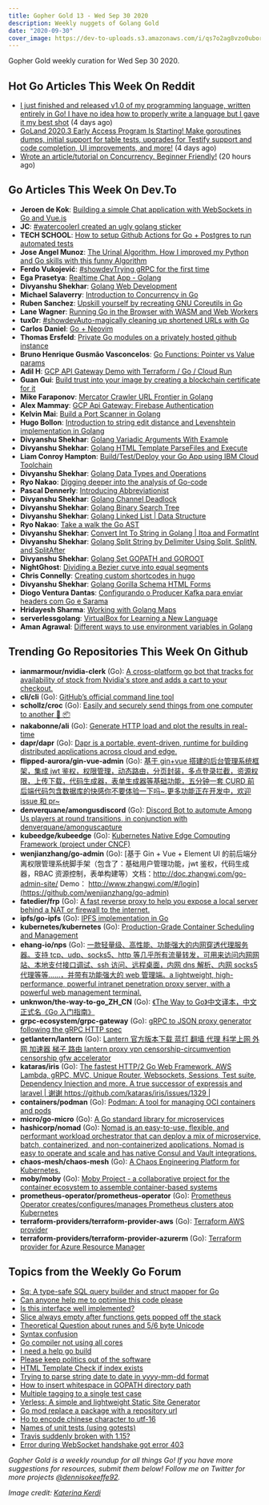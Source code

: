 ```yaml
---
title: Gopher Gold 13 - Wed Sep 30 2020
description: Weekly nuggets of Golang Gold
date: "2020-09-30"
cover_image: https://dev-to-uploads.s3.amazonaws.com/i/qs7o2ag8vzo0uborgc7v.png
---
```


Gopher Gold weekly curation for Wed Sep 30 2020.

<Ad />

## Hot Go Articles This Week On Reddit

- [I just finished and released v1.0 of my programming language, written entirely in Go! I have no idea how to properly write a language but I gave it my best shot](https://www.reddit.com/r/golang/comments/izgz5w/i_just_finished_and_released_v10_of_my/) (4 days ago)
- [GoLand 2020.3 Early Access Program Is Starting! Make goroutines dumps, initial support for table tests, upgrades for Testify support and code completion, UI improvements, and more!](https://www.reddit.com/r/golang/comments/izo4nu/goland_20203_early_access_program_is_starting/) (4 days ago)
- [Wrote an article/tutorial on Concurrency. Beginner Friendly!](https://www.reddit.com/r/golang/comments/j1xij2/wrote_an_articletutorial_on_concurrency_beginner/) (20 hours ago)

<Ad />

## Go Articles This Week On Dev.To

- **Jeroen de Kok**: [Building a simple Chat application with WebSockets in Go and Vue.js](https://dev.to/jeroendk/building-a-simple-chat-application-with-websockets-in-go-and-vue-js-gao)
- **JC**: [#watercoolerI created an ugly golang sticker](https://dev.to/pieohpah/i-created-an-ugly-golang-sticker-bhi)
- **TECH SCHOOL**: [How to setup Github Actions for Go + Postgres to run automated tests](https://dev.to/techschoolguru/how-to-setup-github-actions-for-go-postgres-to-run-automated-tests-81o)
- **Jose Angel Munoz**: [The Urinal Algorithm. How I improved my Python and Go skills with this funny Algorithm](https://dev.to/imjoseangel/the-urinal-algorithm-how-i-improved-my-python-and-go-skills-with-this-funny-algorithm-4bej)
- **Ferdo Vukojević**: [#showdevTrying gRPC for the first time](https://dev.to/fvukojevic/trying-grpc-for-the-first-time-304m)
- **Ega Prasetya**: [Realtime Chat App - Golang](https://dev.to/ga/realtime-chat-app-golang-5498)
- **Divyanshu Shekhar**: [Golang Web Development](https://dev.to/divshekhar/golang-web-development-4ane)
- **Michael Salaverry**: [Introduction to Concurrency in Go](https://dev.to/barakplasma/concurrency-in-go-5da)
- **Ruben Sanchez**: [Upskill yourself by recreating GNU Coreutils in Go](https://dev.to/rubenwap/upskill-yourself-by-recreating-gnu-coretools-in-go-9f5)
- **Lane Wagner**: [Running Go in the Browser with WASM and Web Workers](https://dev.to/wagslane/running-go-in-the-browser-with-wasm-and-web-workers-4ac8)
- **tux0r**: [#showdevAuto-magically cleaning up shortened URLs with Go](https://dev.to/tux0r/auto-magically-cleaning-up-shortened-urls-with-go-1fgh)
- **Carlos Daniel**: [Go + Neovim](https://dev.to/carlosdss/go-neovim-30n9)
- **Thomas Ersfeld**: [Private Go modules on a privately hosted github instance](https://dev.to/tersfeld/private-golang-modules-on-a-private-hosted-github-instance-4jnj)
- **Bruno Henrique Gusmão Vasconcelos**: [Go Functions: Pointer vs Value params](https://dev.to/brunohgv/go-functions-pointer-vs-value-params-8af)
- **Adil H**: [GCP API Gateway Demo with Terraform / Go / Cloud Run](https://dev.to/didil/gcp-api-gateway-demo-with-terraform-go-cloud-run-3o9e)
- **Guan Gui**: [Build trust into your image by creating a blockchain certificate for it](https://dev.to/guiguan/build-trust-into-your-image-by-creating-a-blockchain-certificate-for-it-4824)
- **Mike Faraponov**: [Mercator Crawler URL Frontier in Golang](https://dev.to/spacenomad/mercator-url-frontier-in-golang-15o2)
- **Alex Mammay**: [GCP Api Gateway: Firebase Authentication](https://dev.to/amammay/gcp-api-gateway-firebase-authentication-34j7)
- **Kelvin Mai**: [Build a Port Scanner in Golang](https://dev.to/kelvinmai/build-a-port-scanner-in-golang-149i)
- **Hugo Bollon**: [Introduction to string edit distance and Levenshtein implementation in Golang](https://dev.to/hbollon/introduction-to-string-edit-distance-and-levenshtein-implementation-in-golang-2l99)
- **Divyanshu Shekhar**: [Golang Variadic Arguments With Example](https://dev.to/divshekhar/golang-variadic-arguments-with-example-22c3)
- **Divyanshu Shekhar**: [Golang HTML Template ParseFiles and Execute](https://dev.to/divshekhar/golang-html-template-parsefiles-and-execute-2mh8)
- **Liam Conroy Hampton**: [Build/Test/Deploy your Go App using IBM Cloud Toolchain](https://dev.to/liamchampton/build-test-deploy-your-go-app-using-ibm-cloud-toolchain-1onc)
- **Divyanshu Shekhar**: [Golang Data Types and Operations](https://dev.to/divshekhar/golang-data-types-and-operations-28gk)
- **Ryo Nakao**: [Digging deeper into the analysis of Go-code](https://dev.to/nakabonne/digging-deeper-into-the-analysis-of-go-code-31af)
- **Pascal Dennerly**: [Introducing Abbreviationist](https://dev.to/dnnrly/introducing-abbreviationist-1lfm)
- **Divyanshu Shekhar**: [Golang Channel Deadlock](https://dev.to/divshekhar/golang-channel-deadlock-with-example-5203)
- **Divyanshu Shekhar**: [Golang Binary Search Tree](https://dev.to/divshekhar/golang-binary-search-tree-5fj7)
- **Divyanshu Shekhar**: [Golang Linked List | Data Structure](https://dev.to/divshekhar/golang-linked-list-data-structure-h20)
- **Ryo Nakao**: [Take a walk the Go AST](https://dev.to/nakabonne/take-a-walk-the-go-ast-e02)
- **Divyanshu Shekhar**: [Convert Int To String in Golang | Itoa and FormatInt](https://dev.to/divshekhar/convert-int-to-string-in-golang-itoa-and-formatint-710)
- **Divyanshu Shekhar**: [Golang Split String by Delimiter Using Split, SplitN, and SplitAfter](https://dev.to/divshekhar/golang-split-string-by-delimiter-using-split-splitn-and-splitafter-4aom)
- **Divyanshu Shekhar**: [Golang Set GOPATH and GOROOT](https://dev.to/divshekhar/golang-set-gopath-and-goroot-1l6o)
- **NightGhost**: [Dividing a Bezier curve into equal segments](https://dev.to/zergon321/dividing-a-bezier-curve-into-equal-segments-2hh8)
- **Chris Connelly**: [Creating custom shortcodes in hugo](https://dev.to/teamallnighter/creating-custom-shortcodes-in-hugo-30dg)
- **Divyanshu Shekhar**: [Golang Gorilla Schema HTML Forms](https://dev.to/divshekhar/golang-gorilla-schema-html-forms-1j3n)
- **Diogo Ventura Dantas**: [Configurando o Producer Kafka para enviar headers com Go e Sarama](https://dev.to/diogodantas/configurando-o-producer-kafka-para-enviar-headers-com-go-e-sarama-3bha)
- **Hridayesh Sharma**: [Working with Golang Maps](https://dev.to/vyasriday/working-with-golang-maps-148h)
- **serverlessgolang**: [VirtualBox for Learning a New Language](https://dev.to/serverlessgolang/virtualbox-for-learning-a-new-language-1g6l)
- **Aman Agrawal**: [Different ways to use environment variables in Golang](https://dev.to/loginradius/different-ways-to-use-environment-variables-in-golang-cg6)

<Ad />

## Trending Go Repositories This Week On Github

- **ianmarmour/nvidia-clerk** (Go): [A cross-platform go bot that tracks for availability of stock from Nvidia's store and adds a cart to your checkout.](https://github.com/ianmarmour/nvidia-clerk)
- **cli/cli** (Go): [GitHub’s official command line tool](https://github.com/cli/cli)
- **schollz/croc** (Go): [Easily and securely send things from one computer to another 🐊 📦](https://github.com/schollz/croc)
- **nakabonne/ali** (Go): [Generate HTTP load and plot the results in real-time](https://github.com/nakabonne/ali)
- **dapr/dapr** (Go): [Dapr is a portable, event-driven, runtime for building distributed applications across cloud and edge.](https://github.com/dapr/dapr)
- **flipped-aurora/gin-vue-admin** (Go): [基于 gin+vue 搭建的后台管理系统框架，集成 jwt 鉴权，权限管理，动态路由，分页封装，多点登录拦截，资源权限，上传下载，代码生成器，表单生成器等基础功能，五分钟一套 CURD 前后端代码包含数据库的快感你不要体验一下吗~,更多功能正在开发中，欢迎 issue 和 pr~](https://github.com/flipped-aurora/gin-vue-admin)
- **denverquane/amongusdiscord** (Go): [Discord Bot to automute Among Us players at round transitions, in conjunction with denverquane/amonguscapture](https://github.com/denverquane/amongusdiscord)
- **kubeedge/kubeedge** (Go): [Kubernetes Native Edge Computing Framework (project under CNCF)](https://github.com/kubeedge/kubeedge)
- **wenjianzhang/go-admin** (Go): [基于 Gin + Vue + Element UI 的前后端分离权限管理系统脚手架（包含了：基础用户管理功能，jwt 鉴权，代码生成器，RBAC 资源控制，表单构建等）文档：http://doc.zhangwj.com/go-admin-site/ Demo： http://www.zhangwj.com/#/login](https://github.com/wenjianzhang/go-admin)
- **fatedier/frp** (Go): [A fast reverse proxy to help you expose a local server behind a NAT or firewall to the internet.](https://github.com/fatedier/frp)
- **ipfs/go-ipfs** (Go): [IPFS implementation in Go](https://github.com/ipfs/go-ipfs)
- **kubernetes/kubernetes** (Go): [Production-Grade Container Scheduling and Management](https://github.com/kubernetes/kubernetes)
- **ehang-io/nps** (Go): [一款轻量级、高性能、功能强大的内网穿透代理服务器。支持 tcp、udp、socks5、http 等几乎所有流量转发，可用来访问内网网站、本地支付接口调试、ssh 访问、远程桌面，内网 dns 解析、内网 socks5 代理等等……，并带有功能强大的 web 管理端。a lightweight, high-performance, powerful intranet penetration proxy server, with a powerful web management terminal.](https://github.com/ehang-io/nps)
- **unknwon/the-way-to-go_ZH_CN** (Go): [《The Way to Go》中文译本，中文正式名《Go 入门指南》](https://github.com/unknwon/the-way-to-go_ZH_CN)
- **grpc-ecosystem/grpc-gateway** (Go): [gRPC to JSON proxy generator following the gRPC HTTP spec](https://github.com/grpc-ecosystem/grpc-gateway)
- **getlantern/lantern** (Go): [Lantern 官方版本下载 蓝灯 翻墙 代理 科学上网 外网 加速器 梯子 路由 lantern proxy vpn censorship-circumvention censorship gfw accelerator](https://github.com/getlantern/lantern)
- **kataras/iris** (Go): [The fastest HTTP/2 Go Web Framework. AWS Lambda, gRPC, MVC, Unique Router, Websockets, Sessions, Test suite, Dependency Injection and more. A true successor of expressjs and laravel | 谢谢 https://github.com/kataras/iris/issues/1329 |](https://github.com/kataras/iris)
- **containers/podman** (Go): [Podman: A tool for managing OCI containers and pods](https://github.com/containers/podman)
- **micro/go-micro** (Go): [A Go standard library for microservices](https://github.com/micro/go-micro)
- **hashicorp/nomad** (Go): [Nomad is an easy-to-use, flexible, and performant workload orchestrator that can deploy a mix of microservice, batch, containerized, and non-containerized applications. Nomad is easy to operate and scale and has native Consul and Vault integrations.](https://github.com/hashicorp/nomad)
- **chaos-mesh/chaos-mesh** (Go): [A Chaos Engineering Platform for Kubernetes.](https://github.com/chaos-mesh/chaos-mesh)
- **moby/moby** (Go): [Moby Project - a collaborative project for the container ecosystem to assemble container-based systems](https://github.com/moby/moby)
- **prometheus-operator/prometheus-operator** (Go): [Prometheus Operator creates/configures/manages Prometheus clusters atop Kubernetes](https://github.com/prometheus-operator/prometheus-operator)
- **terraform-providers/terraform-provider-aws** (Go): [Terraform AWS provider](https://github.com/terraform-providers/terraform-provider-aws)
- **terraform-providers/terraform-provider-azurerm** (Go): [Terraform provider for Azure Resource Manager](https://github.com/terraform-providers/terraform-provider-azurerm)

<Ad />

## Topics from the Weekly Go Forum

- [Sq: A type-safe SQL query builder and struct mapper for Go](https://forum.golangbridge.org/t/sq-a-type-safe-sql-query-builder-and-struct-mapper-for-go/20714)
- [Can anyone help me to optimise this code please](https://forum.golangbridge.org/t/can-anyone-help-me-to-optimise-this-code-please/20696)
- [Is this interface well implemented?](https://forum.golangbridge.org/t/is-this-interface-well-implemented/20700)
- [Slice always empty after functions gets popped off the stack](https://forum.golangbridge.org/t/slice-always-empty-after-functions-gets-popped-off-the-stack/20677)
- [Theoretical Question about runes and 5/6 byte Unicode](https://forum.golangbridge.org/t/theoretical-question-about-runes-and-5-6-byte-unicode/20706)
- [Syntax confusion](https://forum.golangbridge.org/t/syntax-confusion/20680)
- [Go compiler not using all cores](https://forum.golangbridge.org/t/go-compiler-not-using-all-cores/20722)
- [I need a help go build](https://forum.golangbridge.org/t/i-need-a-help-go-build/20704)
- [Please keep politics out of the software](https://forum.golangbridge.org/t/please-keep-politics-out-of-the-software/20719)
- [HTML Template Check if index exists](https://forum.golangbridge.org/t/html-template-check-if-index-exists/20675)
- [Trying to parse string date to date in yyyy-mm-dd format](https://forum.golangbridge.org/t/trying-to-parse-string-date-to-date-in-yyyy-mm-dd-format/20685)
- [How to insert whitespace in GOPATH directory path](https://forum.golangbridge.org/t/how-to-insert-whitespace-in-gopath-directory-path/20682)
- [Multiple tagging to a single test case](https://forum.golangbridge.org/t/multiple-tagging-to-a-single-test-case/20716)
- [Verless: A simple and lightweight Static Site Generator](https://forum.golangbridge.org/t/verless-a-simple-and-lightweight-static-site-generator/20705)
- [Go mod replace a package with a repository url](https://forum.golangbridge.org/t/go-mod-replace-a-package-with-a-repository-url/20676)
- [Ho to encode chinese character to utf-16](https://forum.golangbridge.org/t/ho-to-encode-chinese-character-to-utf-16/20720)
- [Names of unit tests (using gotests)](https://forum.golangbridge.org/t/names-of-unit-tests-using-gotests/20683)
- [Travis suddenly broken with 1.15?](https://forum.golangbridge.org/t/travis-suddenly-broken-with-1-15/20721)
- [Error during WebSocket handshake got error 403](https://forum.golangbridge.org/t/error-during-websocket-handshake-got-error-403/20727)

_Gopher Gold is a weekly roundup for all things Go! If you have more suggestions for resources, submit them below! Follow me on Twitter for more projects [@dennisokeeffe92](https://twitter.com/dennisokeeffe92)._

_Image credit: [Katerina Kerdi](https://unsplash.com/@katekerdi)_
